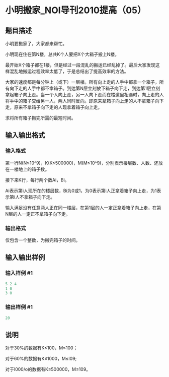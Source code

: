 # 小明搬家_NOI导刊2010提高（05）

## 题目描述

小明要搬家了，大家都来帮忙。

小明现在住在第N楼，总共K个人要把X个大箱子搬上N楼。

最开始X个箱子都在1楼，但是经过一段混乱的搬运已经乱掉了。最后大家发现这样混乱地搬运过程效率太低了，于是总结出了提高效率的方法。

大家的速度都是每分钟上（或下）一层楼。所有向上走的人手中都拿一个箱子，所有向下走的人手中都不拿箱子。到达第N层立刻放下箱子向下走，到达第1层立刻拿起箱子向上走。当一个人向上走，另一人向下走而在楼道里相遇时，向上走的人将手中的箱子交给另一人，两人同时反向。即原来拿箱子向上走的人不拿箱子向下走，原来不拿箱子向下走的人现拿着箱子向上走。

求将所有箱子搬完所需的最短时间。

## 输入输出格式

### 输入格式

第一行N(N≤10^9)，K(K≤500000)，M(M≤10^9)，分别表示楼层数、人数、还放在一楼地上的箱子数。

接下来K行，每行两个数Ai，Bi。

Ai表示第i人现所在的楼层数，Bi为0或1，为0表示第i人正拿着箱子向上走，为1表示第i人不拿箱子向下走。

输入满足没有任意两人正在同一楼层，在第1层的人一定正拿着箱子向上走，在第N层的人一定正不拿箱子向下走。

### 输出格式

仅包含一个整数，为搬完箱子的时间。

## 输入输出样例

### 输入样例 #1

```cpp
5 2 4
1 0
3 0

```
### 输出样例 #1

```cpp
20
```


## 说明

对于30%的数据有K≤100，M≤100；

对于60%的数据有K≤1000，M≤l09;

对于l000/o的数据有K≤500000，M≤109。

